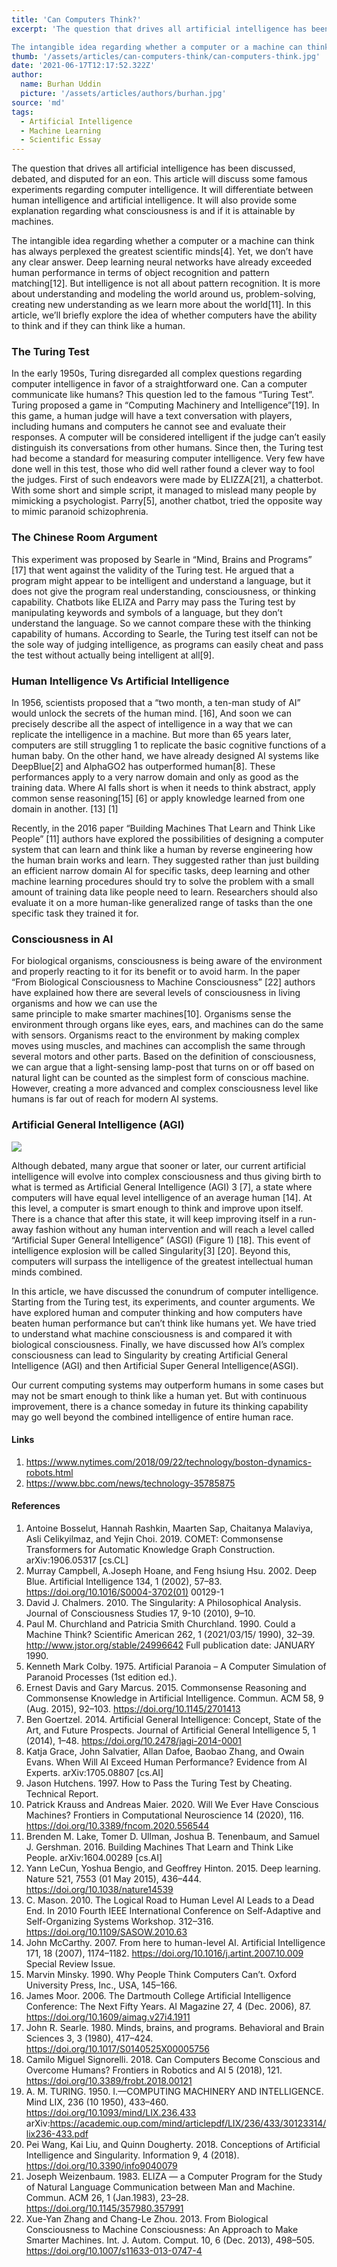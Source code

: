 ```yaml
---
title: 'Can Computers Think?'
excerpt: 'The question that drives all artificial intelligence has been discussed, debated, and disputed for an eon. This article will discuss some famous experiments regarding computer intelligence. It will differentiate between human intelligence and artificial intelligence. It will also provide some explanation regarding what consciousness is and if it is attainable by machines.

The intangible idea regarding whether a computer or a machine can think has always perplexed the greatest scientific minds\[4\]. Yet, we don’t have any clear answer. Deep learning neural networks have already exceeded human performance in terms of object recognition and pattern matching\[12\]. But intelligence is not all about pattern recognition. It is more about understanding and modeling the world around us, problem-solving, creating new understanding as we learn more about the world\[11\]. In this article, we’ll briefly explore the idea of whether computers have the ability to think and if they can think like a human.'
thumb: '/assets/articles/can-computers-think/can-computers-think.jpg'
date: '2021-06-17T12:17:52.322Z'
author:
  name: Burhan Uddin
  picture: '/assets/articles/authors/burhan.jpg'
source: 'md'
tags:
  - Artificial Intelligence
  - Machine Learning
  - Scientific Essay
---
```

The question that drives all artificial intelligence has been discussed, debated, and disputed for an eon. This article will discuss some famous experiments regarding computer intelligence. It will differentiate between human intelligence and artificial intelligence. It will also provide some explanation regarding what consciousness is and if it is attainable by machines.

The intangible idea regarding whether a computer or a machine can think has always perplexed the greatest scientific minds\[4\]. Yet, we don’t have any clear answer. Deep learning neural networks have already exceeded human performance in terms of object recognition and pattern matching\[12\]. But intelligence is not all about pattern recognition. It is more about understanding and modeling the world around us, problem-solving, creating new understanding as we learn more about the world\[11\]. In this article, we’ll briefly explore the idea of whether computers have the ability to think and if they can think like a human.

### The Turing Test
In the early 1950s, Turing disregarded all complex questions regarding computer intelligence in favor of a straightforward one. Can a computer communicate like humans? This question led to the famous “Turing Test”. Turing proposed a game in “Computing Machinery and Intelligence”\[19\]. In this game, a human judge will have a text conversation with players, including humans and computers he cannot see and evaluate their responses. A computer will be considered intelligent if the judge can’t easily distinguish its conversations from other humans. Since then, the Turing test had become a standard for measuring computer intelligence. Very few have done well in this test, those who did well rather found a clever way to fool the judges. First of such endeavors were made by ELIZZA\[21\], a chatterbot. With some short and simple script, it managed to mislead many people by mimicking a psychologist. Parry\[5\], another chatbot, tried the opposite way to mimic paranoid schizophrenia.

### The Chinese Room Argument
This experiment was proposed by Searle in “Mind, Brains and Programs” \[17\] that went against the validity of the Turing test. He argued that a program might appear to be intelligent and understand a language, but it does not give the program real understanding, consciousness, or thinking capability. Chatbots like ELIZA and Parry may pass the Turing test by manipulating keywords and symbols of a language, but they don’t understand the language. So we cannot compare these with the thinking capability of humans. According to Searle, the Turing test itself can not be the sole way of judging intelligence, as programs can easily cheat and pass the test without actually being intelligent at all\[9\].

### Human Intelligence Vs Artificial Intelligence
In 1956, scientists proposed that a “two month, a ten-man study of AI” would unlock the secrets of the human mind. \[16\], And soon we can precisely describe all the aspect of intelligence in a way that we can replicate the intelligence in a machine. But more than 65 years later, computers are still struggling 1 to replicate the basic cognitive functions of a human baby. On the other hand, we have already designed AI systems like DeepBlue\[2\] and AlphaGO2 has outperformed human\[8\]. These performances apply to a very narrow domain and only as good as the training data. Where AI falls short is when it needs to think abstract, apply common sense reasoning\[15\] \[6\] or apply knowledge learned from one domain in another. \[13\] \[1\]

Recently, in the 2016 paper “Building Machines That Learn and Think Like People” \[11\] authors have explored the possibilities of designing a computer system that can learn and think like a human by reverse engineering how the human brain works and learn. They suggested rather than just building an efficient narrow domain AI for specific tasks, deep learning and other machine learning procedures should try to solve the problem with a small amount of training data like people need to learn. Researchers should also evaluate it on a more human-like generalized range of tasks than the one specific task they trained it for.

### Consciousness in AI
For biological organisms, consciousness is being aware of the environment and properly reacting to it for its benefit or to avoid harm. In the paper “From Biological Consciousness to Machine Consciousness” \[22\] authors have explained how there are several levels of consciousness in living organisms and how we can use the  
same principle to make smarter machines\[10\]. Organisms sense the environment through organs like eyes, ears, and machines can do the same with sensors. Organisms react to the environment by making complex moves using muscles, and machines can accomplish the same through several motors and other parts. Based on the definition of consciousness, we can argue that a light-sensing lamp-post that turns on or off based on natural light can be counted as the simplest form of conscious machine. However, creating a more advanced and complex consciousness level like humans is far out of reach for modern AI systems.

### Artificial General Intelligence (AGI)

![](/assets/articles/can-computers-think/asgi.png)

Although debated, many argue that sooner or later, our current artificial intelligence will evolve into complex consciousness and thus giving birth to what is termed as Artificial General Intelligence (AGI) 3 \[7\], a state where computers will have equal level intelligence of an average human \[14\]. At this level, a computer is smart enough to think and improve upon itself. There is a chance that after this state, it will keep improving itself in a run-away fashion without any human intervention and will reach a level called “Artificial Super General Intelligence” (ASGI) (Figure 1) \[18\]. This event of intelligence explosion will be called Singularity\[3\] \[20\]. Beyond this, computers will surpass the intelligence of the greatest intellectual human minds combined.


In this article, we have discussed the conundrum of computer intelligence. Starting from the Turing test, its experiments, and counter arguments. We have explored human and computer thinking and how computers have beaten human performance but can’t think like humans yet. We have tried to understand what machine consciousness is and compared it with biological consciousness. Finally, we have discussed how AI’s complex consciousness can lead to Singularity by creating Artificial General Intelligence (AGI) and then Artificial Super General Intelligence(ASGI).  
  
Our current computing systems may outperform humans in some cases but may not be smart enough to think like a human yet. But with continuous improvement, there is a chance someday in future its thinking capability may go well beyond the combined intelligence of entire human race.

#### Links

1.  https://www.nytimes.com/2018/09/22/technology/boston-dynamics-robots.html
2.  https://www.bbc.com/news/technology-35785875

#### References

1.  Antoine Bosselut, Hannah Rashkin, Maarten Sap, Chaitanya Malaviya, Asli Celikyilmaz, and Yejin Choi. 2019. COMET: Commonsense Transformers for Automatic Knowledge Graph Construction. arXiv:1906.05317 \[cs.CL\]
2.  Murray Campbell, A.Joseph Hoane, and Feng hsiung Hsu. 2002. Deep Blue. Artificial Intelligence 134, 1 (2002), 57–83. https://doi.org/10.1016/S0004-3702(01) 00129-1
3.  David J. Chalmers. 2010. The Singularity: A Philosophical Analysis. Journal of Consciousness Studies 17, 9-10 (2010), 9–10.
4.  Paul M. Churchland and Patricia Smith Churchland. 1990. Could a Machine Think? Scientific American 262, 1 (2021/03/15/ 1990), 32–39. http://www.jstor.org/stable/24996642 Full publication date: JANUARY 1990.
5.  Kenneth Mark Colby. 1975. Artificial Paranoia – A Computer Simulation of Paranoid Processes (1st edition ed.).
6.  Ernest Davis and Gary Marcus. 2015. Commonsense Reasoning and Commonsense Knowledge in Artificial Intelligence. Commun. ACM 58, 9 (Aug. 2015), 92–103. https://doi.org/10.1145/2701413
7.  Ben Goertzel. 2014. Artificial General Intelligence: Concept, State of the Art, and Future Prospects. Journal of Artificial General Intelligence 5, 1 (2014), 1–48. https://doi.org/10.2478/jagi-2014-0001
8.  Katja Grace, John Salvatier, Allan Dafoe, Baobao Zhang, and Owain Evans. When Will AI Exceed Human Performance? Evidence from AI Experts. arXiv:1705.08807 \[cs.AI\]
9.  Jason Hutchens. 1997. How to Pass the Turing Test by Cheating. Technical Report.
10.  Patrick Krauss and Andreas Maier. 2020. Will We Ever Have Conscious Machines? Frontiers in Computational Neuroscience 14 (2020), 116. https://doi.org/10.3389/fncom.2020.556544
11.  Brenden M. Lake, Tomer D. Ullman, Joshua B. Tenenbaum, and Samuel J. Gershman. 2016. Building Machines That Learn and Think Like People. arXiv:1604.00289 \[cs.AI\]
12.  Yann LeCun, Yoshua Bengio, and Geoffrey Hinton. 2015. Deep learning. Nature 521, 7553 (01 May 2015), 436–444. https://doi.org/10.1038/nature14539
13.  C. Mason. 2010. The Logical Road to Human Level AI Leads to a Dead End. In 2010 Fourth IEEE International Conference on Self-Adaptive and Self-Organizing Systems Workshop. 312–316. https://doi.org/10.1109/SASOW.2010.63
14.  John McCarthy. 2007. From here to human-level AI. Artificial Intelligence 171, 18 (2007), 1174–1182. https://doi.org/10.1016/j.artint.2007.10.009 Special Review Issue.
15.  Marvin Minsky. 1990. Why People Think Computers Can’t. Oxford University Press, Inc., USA, 145–166.
16.  James Moor. 2006. The Dartmouth College Artificial Intelligence Conference: The Next Fifty Years. AI Magazine 27, 4 (Dec. 2006), 87. https://doi.org/10.1609/aimag.v27i4.1911
17.  John R. Searle. 1980. Minds, brains, and programs. Behavioral and Brain Sciences 3, 3 (1980), 417–424. https://doi.org/10.1017/S0140525X00005756
18.  Camilo Miguel Signorelli. 2018. Can Computers Become Conscious and Overcome Humans? Frontiers in Robotics and AI 5 (2018), 121. https://doi.org/10.3389/frobt.2018.00121
19.  A. M. TURING. 1950. I.—COMPUTING MACHINERY AND INTELLIGENCE. Mind LIX, 236 (10 1950), 433–460. https://doi.org/10.1093/mind/LIX.236.433 arXiv:https://academic.oup.com/mind/articlepdf/LIX/236/433/30123314/lix236-433.pdf
20.  Pei Wang, Kai Liu, and Quinn Dougherty. 2018. Conceptions of Artificial Intelligence and Singularity. Information 9, 4 (2018). https://doi.org/10.3390/info9040079
21.  Joseph Weizenbaum. 1983. ELIZA — a Computer Program for the Study of Natural Language Communication between Man and Machine. Commun. ACM 26, 1 (Jan.1983), 23–28. https://doi.org/10.1145/357980.357991
22.  Xue-Yan Zhang and Chang-Le Zhou. 2013. From Biological Consciousness to Machine Consciousness: An Approach to Make Smarter Machines. Int. J. Autom. Comput. 10, 6 (Dec. 2013), 498–505. https://doi.org/10.1007/s11633-013-0747-4